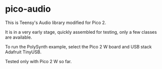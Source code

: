 # pico-audio

This is Teensy's Audio library modified for Pico 2.

It is in a very early stage, quickly assembled for testing, only a few classes are available. 

To run the PolySynth example, select the Pico 2 W board and USB stack Adafruit TinyUSB.

Tested only with Pico 2 W so far.
